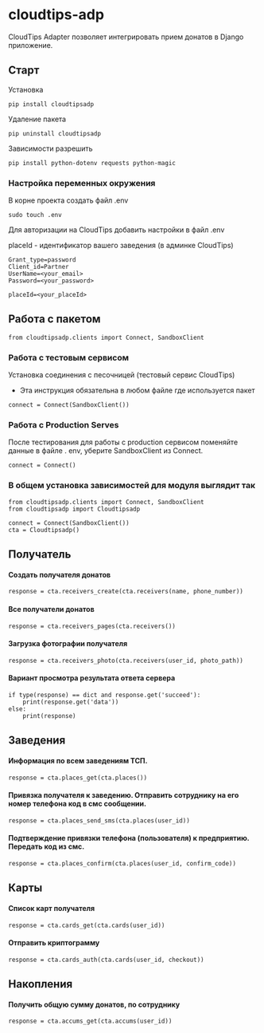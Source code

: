 # cloudtips-adp
CloudTips Adapter позволяет интегрировать прием донатов в Django приложение.

## Старт
Установка
```angular2html
pip install cloudtipsadp
```
Удаление пакета
```angular2html
pip uninstall cloudtipsadp
```
Зависимости разрешить 
```angular2html
pip install python-dotenv requests python-magic
```
### Настройка переменных окружения
В корне проекта создать файл .env 

```angular2html
sudo touch .env
```
Для авторизации на CloudTips добавить настройки в файл .env

placeId - идентификатор вашего заведения (в админке CloudTips)

```angular2html
Grant_type=password
Client_id=Partner
UserName=<your_email>
Password=<your_password>

placeId=<your_placeId>
```

##  Работа с пакетом

```angular2html
from cloudtipsadp.clients import Connect, SandboxClient 
```
### Работа с тестовым сервисом
Установка соединения c песочницей (тестовый сервис CloudTips)
* Эта инструкция обязательна в любом файле где используется пакет
```angular2html
connect = Connect(SandboxClient())
```
### Работа с Production Serves
После тестирования для работы с production сервисом поменяйте данные в файле .
env, уберите SandboxClient из Connect.
```angular2html
connect = Connect()
```

### В общем установка зависимостей для модуля выглядит так
```angular2html
from cloudtipsadp.clients import Connect, SandboxClient
from cloudtipsadp import Cloudtipsadp

connect = Connect(SandboxClient())
cta = Cloudtipsadp()
```


## Получатель
#### Создать получателя донатов

```angular2html
response = cta.receivers_create(cta.receivers(name, phone_number))
```
#### Все получатели донатов
```angular2html
response = cta.receivers_pages(cta.receivers())
```
#### Загрузка фотографии получателя
```angular2html
response = cta.receivers_photo(cta.receivers(user_id, photo_path))
```

#### Вариант просмотра результата ответа сервера
```angular2html
if type(response) == dict and response.get('succeed'):
    print(response.get('data'))
else:
    print(response)
```


## Заведения
#### Информация по всем заведениям ТСП.
```angular2html
response = cta.places_get(cta.places())
```
#### Привязка получателя к заведению. Отправить сотруднику на его номер телефона код в смс сообщении.
```angular2html
response = cta.places_send_sms(cta.places(user_id))
```
#### Подтверждение привязки телефона (пользователя) к предприятию. Передать код из смс.
```angular2html
response = cta.places_confirm(cta.places(user_id, confirm_code))
```



## Карты
#### Список карт получателя
```angular2html
response = cta.cards_get(cta.cards(user_id))
```
#### Отправить криптограмму
```angular2html
response = cta.cards_auth(cta.cards(user_id, checkout))
```

## Накопления
#### Получить общую сумму донатов, по сотруднику
```angular2html
response = cta.accums_get(cta.accums(user_id))
```
